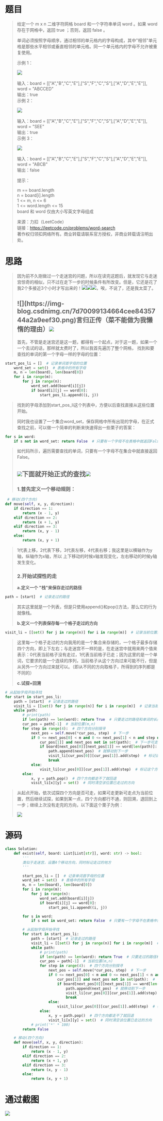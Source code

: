 
<BlogInfo id="1334" title="LeetCode之单词搜索(回溯法求解)" author="白日梦想猿" pv=0 read_times=0 pre_cost_time="245" category="leetcode100题" tag_list="['leetcode', '              回溯']" create_time="2022.07.02 22:02:58.163857" update_time="2022.07.03 09:29:06" />

#  题目

> 给定一个 m x n 二维字符网格 board 和一个字符串单词 word 。如果 word 存在于网格中，返回 true ；否则，返回 false 。
>
> 单词必须按照字母顺序，通过相邻的单元格内的字母构成，其中"相邻"单元格是那些水平相邻或垂直相邻的单元格。同一个单元格内的字母不允许被重复使用。
>
>  
>
> 示例 1：
>
> ![](https://img-blog.csdnimg.cn/img_convert/6f05cdc17962b27fcac735f719e582fd.jpeg)​
>
>  
>  输入：board = [["A","B","C","E"],["S","F","C","S"],["A","D","E","E"]], word =
> "ABCCED"  
>  输出：true  
>  示例 2：
>
> ![](https://img-blog.csdnimg.cn/img_convert/99e7ebeab84cb840995f6f0b8c14b5da.jpeg)​
>
>  
>  输入：board = [["A","B","C","E"],["S","F","C","S"],["A","D","E","E"]], word =
> "SEE"  
>  输出：true  
>  示例 3：
>
> ![](https://img-blog.csdnimg.cn/img_convert/0947a14a622bf47fe121de1a82901960.jpeg)​
>
>  
>  输入：board = [["A","B","C","E"],["S","F","C","S"],["A","D","E","E"]], word =
> "ABCB"  
>  输出：false  
>  
>
> 提示：
>
> m == board.length  
>  n = board[i].length  
>  1 <= m, n <= 6  
>  1 <= word.length <= 15  
>  board 和 word 仅由大小写英文字母组成
>
> 来源：力扣（LeetCode）  
>  链接：https://leetcode.cn/problems/word-search  
>  著作权归领扣网络所有。商业转载请联系官方授权，非商业转载请注明出处。

# 思路

>
> 因为前不久刚做过一个走迷宫的问题，所以在读完这题后，就发现它与走迷宫惊奇的相似，只不过在走下一步的时候条件有所改变。但是，它还是花了我2个多接近3个小时才写出来的！![](https://img-blog.csdnimg.cn/ba2447233bf8426fb4f91b38afb76ffe.gif)![](https://img-blog.csdnimg.cn/ba2447233bf8426fb4f91b38afb76ffe.gif)![](https://img-blog.csdnimg.cn/ba2447233bf8426fb4f91b38afb76ffe.gif)，唉，不说了，还是我太菜了。
>
>  
>
> ## ![](https://img- blog.csdnimg.cn/7d70099134664cee8435744a2a9eef30.png)**言归正传**（菜不能做为我懒惰的理由）![](https://img-blog.csdnimg.cn/75a8049b6863417aa03462617febad0a.png)
>
> 首先，不管是走迷宫还是这一题，都得有一个起点，对于这一题，如果一个一个去试的话，那样就太费时了，所以我首先遍历了整个网格，
> 找到和要查找的单词的第一个字母一样的字母的位置：
>

```python
start_pos_li = []  # 记录单词首字母的位置
    word_set = set()  # 表格中的所有字母
    m, n = len(board), len(board[0])
    for i in range(m):
        for j in range(n):
            word_set.add(board[i][j])
            if board[i][j] == word[0]:
                start_pos_li.append((i, j))
```

>
> 找到的字母添加到start_pos_li这个列表中，方便以后查找直接从这些位置开始。
>
> 同时我也设置了一个集合word_set，保存网格中所有出现的字母，在正式查找之前，可以做一个简单的判断来快速得出一些栗子的答案：
>

```python
for s in word:
    if s not in word_set: return False  # 只要有一个字母不在表格中就返回False
```

>
> 如代码所示，遍历需要查找的单词，只要有一个字母不在集合中就直接返回False。
>
>  
>
> ## ![](https://img-blog.csdnimg.cn/b62a573e50b44eb1a186a83b7e1576f4.png)**下面就开始正式的查找**![](https://img-blog.csdnimg.cn/ee75e2738120419ab93009874b253731.png)
>
> ###  1.首先定义一个移动规则：
>

```python
 # 移动(四个方向)
def move(self, x, y, direction):
    if direction == 1:
        return (x - 1, y)
    elif direction == 2:
        return (x + 1, y)
    elif direction == 3:
        return (x, y - 1)
    else:
        return (x, y + 1)
```

>
> 1代表上移，2代表下移，3代表左移，4代表右移；我这里是以横轴作为y轴，纵轴作为x轴，所以 上下移动的时候x轴发现变化，左右移动的时候y轴发生变化。
>
> ### 2.开始试探性的走
>
> **a.定义一个 "栈"来保存走过的路径**
>
```python
path = [start]  # 记录走过的路径
```
>
> 其实这里就是一个列表，但是只使用append()和pop()方法，那么它的行为就像栈。
>
> **b.定义一个列表保存每一个格子走过的方向**
>
```python
visit_li = [[set() for j in range(n)] for i in range(m)]  # 记录当前位置到下一步走过的方向
```

>
>
> 这里每一个格子走过的方向我用的是一个集合来存储的，一个格子最多存储四个方向，即上下左右；与走迷宫不一样的是，在走迷宫中就用来两个值来表示：0代表当前格子没有走过，1代表当前格子已走；因为这里的是一个单词，它要求的是一个连续的序列，当前格子从这个方向过来可能不行，但是从另外一个方向过来就可以。（即从不同的方向取格子，所得到的序列都是不同的）
>
> **c.试探+回溯**
>
```python
# 从起始字母开始寻找
for start in start_pos_li:
    path = [start]  # 记录走过的路径
    visit_li = [[set() for j in range(n)] for i in range(m)]  # 记录当前位置到下一步走过的方向
    while path:
        # print(path)
        if len(path) == len(word): return True  # 只要走过的路径和单词的长度相同就说明走完了
        cur_pos = path[-1]  # 当前位置(m,n)
        for step in range(4):  # 四个方向分别探寻
            next_pos = self.move(*cur_pos, step)  # 下一步
            if 0 <= next_pos[0] < m and 0 <= next_pos[1] < n and step not in visit_li[cur_pos[0]][
                cur_pos[1]] and next_pos not in set(path):  # 下一步可走且没有走过
                if board[next_pos[0]][next_pos[1]] == word[len(path)]:  # 下一步位置的字母和需要的字母相同
                    path.append(next_pos)  # 就移动到下一步
                    visit_li[cur_pos[0]][cur_pos[1]].add(step)  # 标记该位置已走过
                    break
            else:
                visit_li[cur_pos[0]][cur_pos[1]].add(step)  # 标记这个方向走不通
        else:
            x, y = path.pop()  # 四个方向都走不了就回退
            visit_li[x][y] = set()  # 同时清空该位置已走过的方向
```

>
>
> 从起点开始，依次试探四个方向是否可走，如果可走更新可走点为当前位置，然后继续试探，如果到某一点，四个方向都行不通，则回溯，退回到上一步；继续上次没有走完的方向，以下面这个栗子为例：
>
> ![](http://www.lll.plus/media/image/2022/07/02/image-20220702220243-2.png)
>
>  
# 源码

```python
class Solution:
    def exist(self, board: List[List[str]], word: str) -> bool:
        '''
        类似于走迷宫，设置4个移动方向，同时标记走过的地方
        '''

        start_pos_li = []  # 记录单词首字母的位置
        word_set = set()  # 表格中的所有字母
        m, n = len(board), len(board[0])
        for i in range(m):
            for j in range(n):
                word_set.add(board[i][j])
                if board[i][j] == word[0]:
                    start_pos_li.append((i, j))

        for s in word:
            if s not in word_set: return False  # 只要有一个字母不在表格中就返回False

        # 从起始字母开始寻找
        for start in start_pos_li:
            path = [start]  # 记录走过的路径
            visit_li = [[set() for j in range(n)] for i in range(m)]  # 记录当前位置到下一步走过的方向
            while path:
                # print(path)
                if len(path) == len(word): return True  # 只要走过的路径和单词的长度相同就说明走完了
                cur_pos = path[-1]  # 当前位置(m,n)
                for step in range(4):  # 四个方向分别探寻
                    next_pos = self.move(*cur_pos, step)  # 下一步
                    if 0 <= next_pos[0] < m and 0 <= next_pos[1] < n and step not in visit_li[cur_pos[0]][
                        cur_pos[1]] and next_pos not in set(path):  # 下一步可走且没有走过
                        if board[next_pos[0]][next_pos[1]] == word[len(path)]:  # 下一步位置的字母和需要的字母相同
                            path.append(next_pos)  # 就移动到下一步
                            visit_li[cur_pos[0]][cur_pos[1]].add(step)  # 标记该位置已走过
                            break
                    else:
                        visit_li[cur_pos[0]][cur_pos[1]].add(step)  # 标记这个方向走不通
                else:
                    x, y = path.pop()  # 四个方向都走不了就回退
                    visit_li[x][y] = set()  # 同时清空该位置已走过的方向
            # print('*' * 100)
        return False

    # 移动(四个方向)
    def move(self, x, y, direction):
        if direction == 1:
            return (x - 1, y)
        elif direction == 2:
            return (x + 1, y)
        elif direction == 3:
            return (x, y - 1)
        else:
            return (x, y + 1)
```

# 通过截图

![](https://img-blog.csdnimg.cn/0d6727686aed4977a583750611d2f2ff.png)


























